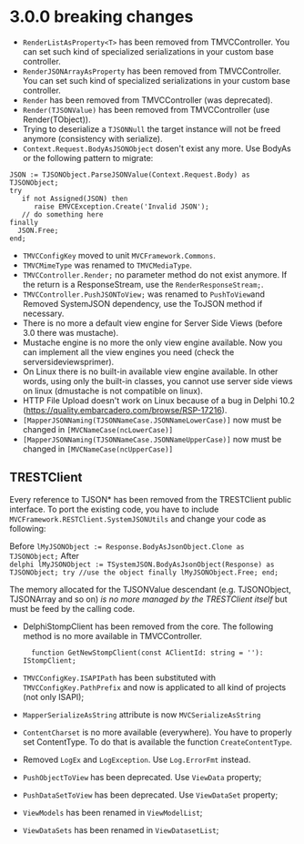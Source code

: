# 3.0.0 breaking changes

- ```RenderListAsProperty<T>``` has been removed from TMVCController. You can set such kind of specialized serializations in your custom base controller.
- ```RenderJSONArrayAsProperty``` has been removed from TMVCController. You can set such kind of specialized serializations in your custom base controller.
- ```Render``` has been removed from TMVCController (was deprecated).
- ```Render(TJSONValue)``` has been removed from TMVCController (use Render(TObject)).
- Trying to deserialize a ```TJSONNull``` the target instance will not be freed anymore (consistency with serialize).
- ```Context.Request.BodyAsJSONObject``` dosen't exist any more. Use BodyAs<T> or the following pattern to migrate:
```
JSON := TJSONObject.ParseJSONValue(Context.Request.Body) as TJSONObject;
try
   if not Assigned(JSON) then
      raise EMVCException.Create('Invalid JSON');
   // do something here
finally
  JSON.Free;
end;
```
- ```TMVCConfigKey``` moved to unit ```MVCFramework.Commons```.
- ```TMVCMimeType``` was renamed to ```TMVCMediaType```.
- ```TMVCController.Render;``` no parameter method do not exist anymore. If the return is a ResponseStream, use the ```RenderResponseStream;```. 
- ```TMVCController.PushJSONToView;``` was renamed to ```PushToView```and Removed SystemJSON dependency, use the ToJSON method if necessary.
- There is no more a default view engine for Server Side Views (before 3.0 there was mustache).
- Mustache engine is no more the only view engine available. Now you can implement all the view engines you need (check the serversideviewsprimer).
- On Linux there is no built-in available view engine available. In other words, using only the built-in classes, you cannot use server side views on linux (dmustache is not compatible on linux).
- HTTP File Upload doesn't work on Linux because of a bug in Delphi 10.2 (https://quality.embarcadero.com/browse/RSP-17216).
- ```[MapperJSONNaming(TJSONNameCase.JSONNameLowerCase)]``` now must be changed in ```[MVCNameCase(ncLowerCase)]```
- ```[MapperJSONNaming(TJSONNameCase.JSONNameUpperCase)]``` now must be changed in ```[MVCNameCase(ncUpperCase)]```

## TRESTClient
Every reference to TJSON* has been removed from the TRESTClient public interface. To port the existing code, you have to include ```MVCFramework.RESTClient.SystemJSONUtils``` and change your code as following:

Before
    ```lMyJSONObject := Response.BodyAsJsonObject.Clone as TJSONObject;```
After	
	```delphi
	lMyJSONObject := TSystemJSON.BodyAsJsonObject(Response) as TJSONObject;
	try
	  //use the object
	finally
	  lMyJSONObject.Free;
	end;
	```

The memory allocated for the TJSONValue descendant (e.g. TJSONObject, TJSONArray and so on) *is no more managed by the TRESTClient itself* but must be feed by the calling code.	

- DelphiStompClient has been removed from the core. The following method is no more available in TMVCController.
  ```delphi
	function GetNewStompClient(const AClientId: string = ''): IStompClient;
	```
	
- ```TMVCConfigKey.ISAPIPath``` has been substituted with ```TMVCConfigKey.PathPrefix``` and now is applicated to all kind of projects (not only ISAPI);
- ```MapperSerializeAsString``` attribute is now ```MVCSerializeAsString```
- ```ContentCharset``` is no more available (everywhere). You have to properly set ContentType. To do that is available the function ```CreateContentType```.
- Removed ```LogEx``` and ```LogException```. Use ```Log.ErrorFmt``` instead.
- `PushObjectToView` has been deprecated. Use `ViewData` property;
- `PushDataSetToView` has been deprecated. Use `ViewDataSet` property;
- `ViewModels` has been renamed in `ViewModelList`;
- `ViewDataSets` has been renamed in `ViewDatasetList`;